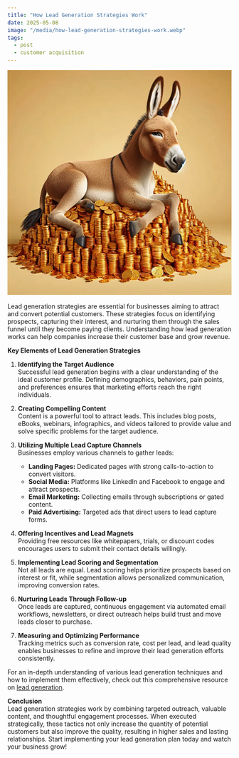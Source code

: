```yaml
---
title: "How Lead Generation Strategies Work"
date: 2025-05-08
image: "/media/how-lead-generation-strategies-work.webp"
tags:
  - post
  - customer acquisition
---
```


![How Lead Generation Strategies Work](/media/how-lead-generation-strategies-work.webp)

Lead generation strategies are essential for businesses aiming to attract and convert potential customers. These strategies focus on identifying prospects, capturing their interest, and nurturing them through the sales funnel until they become paying clients. Understanding how lead generation works can help companies increase their customer base and grow revenue.

**Key Elements of Lead Generation Strategies**

1. **Identifying the Target Audience**  
   Successful lead generation begins with a clear understanding of the ideal customer profile. Defining demographics, behaviors, pain points, and preferences ensures that marketing efforts reach the right individuals.

2. **Creating Compelling Content**  
   Content is a powerful tool to attract leads. This includes blog posts, eBooks, webinars, infographics, and videos tailored to provide value and solve specific problems for the target audience.

3. **Utilizing Multiple Lead Capture Channels**  
   Businesses employ various channels to gather leads:
   - **Landing Pages:** Dedicated pages with strong calls-to-action to convert visitors.  
   - **Social Media:** Platforms like LinkedIn and Facebook to engage and attract prospects.  
   - **Email Marketing:** Collecting emails through subscriptions or gated content.  
   - **Paid Advertising:** Targeted ads that direct users to lead capture forms.  

4. **Offering Incentives and Lead Magnets**  
   Providing free resources like whitepapers, trials, or discount codes encourages users to submit their contact details willingly.

5. **Implementing Lead Scoring and Segmentation**  
   Not all leads are equal. Lead scoring helps prioritize prospects based on interest or fit, while segmentation allows personalized communication, improving conversion rates.

6. **Nurturing Leads Through Follow-up**  
   Once leads are captured, continuous engagement via automated email workflows, newsletters, or direct outreach helps build trust and move leads closer to purchase.

7. **Measuring and Optimizing Performance**  
   Tracking metrics such as conversion rate, cost per lead, and lead quality enables businesses to refine and improve their lead generation efforts consistently.

For an in-depth understanding of various lead generation techniques and how to implement them effectively, check out this comprehensive resource on [lead generation](https://leadcraftr.com/posts/lead-generation/).

**Conclusion**  
Lead generation strategies work by combining targeted outreach, valuable content, and thoughtful engagement processes. When executed strategically, these tactics not only increase the quantity of potential customers but also improve the quality, resulting in higher sales and lasting relationships. Start implementing your lead generation plan today and watch your business grow!
